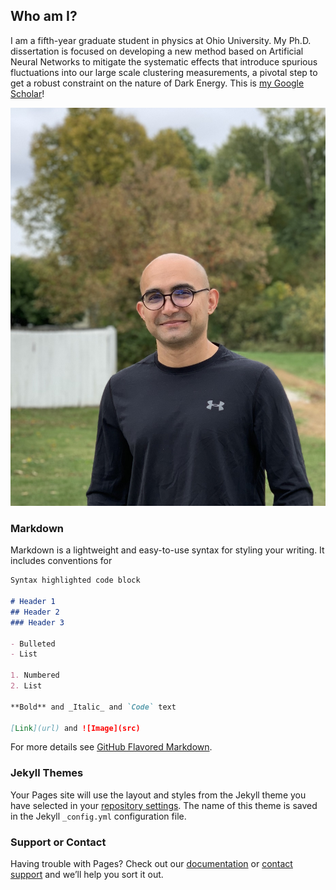 ## Who am I?

I am a fifth-year graduate student in physics at Ohio University. My Ph.D. dissertation is focused on developing a new method based on Artificial Neural Networks to mitigate the systematic effects that introduce spurious fluctuations into our large scale clustering measurements, a pivotal step to get a robust constraint on the nature of Dark Energy. This is [my Google Scholar](https://scholar.google.com/citations?user=C2Dv6BMAAAAJ&hl=en&oi=ao)!

![](../images/profile_pic_aas.jpg)

### Markdown

Markdown is a lightweight and easy-to-use syntax for styling your writing. It includes conventions for

```markdown
Syntax highlighted code block

# Header 1
## Header 2
### Header 3

- Bulleted
- List

1. Numbered
2. List

**Bold** and _Italic_ and `Code` text

[Link](url) and ![Image](src)
```

For more details see [GitHub Flavored Markdown](https://guides.github.com/features/mastering-markdown/).

### Jekyll Themes

Your Pages site will use the layout and styles from the Jekyll theme you have selected in your [repository settings](https://github.com/mehdirezaie/mehdirezaie.github.io/settings). The name of this theme is saved in the Jekyll `_config.yml` configuration file.

### Support or Contact

Having trouble with Pages? Check out our [documentation](https://docs.github.com/categories/github-pages-basics/) or [contact support](https://github.com/contact) and we’ll help you sort it out.
